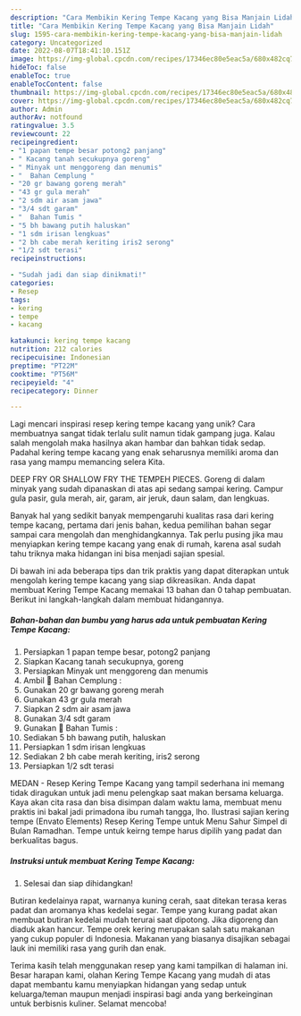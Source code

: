 ```yaml
---
description: "Cara Membikin Kering Tempe Kacang yang Bisa Manjain Lidah"
title: "Cara Membikin Kering Tempe Kacang yang Bisa Manjain Lidah"
slug: 1595-cara-membikin-kering-tempe-kacang-yang-bisa-manjain-lidah
category: Uncategorized
date: 2022-08-07T18:41:10.151Z
image: https://img-global.cpcdn.com/recipes/17346ec80e5eac5a/680x482cq70/kering-tempe-kacang-foto-resep-utama.jpg
hideToc: false
enableToc: true
enableTocContent: false
thumbnail: https://img-global.cpcdn.com/recipes/17346ec80e5eac5a/680x482cq70/kering-tempe-kacang-foto-resep-utama.jpg
cover: https://img-global.cpcdn.com/recipes/17346ec80e5eac5a/680x482cq70/kering-tempe-kacang-foto-resep-utama.jpg
author: Admin
authorAv: notfound
ratingvalue: 3.5
reviewcount: 22
recipeingredient:
- "1 papan tempe besar potong2 panjang"
- " Kacang tanah secukupnya goreng"
- " Minyak unt menggoreng dan menumis"
- "  Bahan Cemplung "
- "20 gr bawang goreng merah"
- "43 gr gula merah"
- "2 sdm air asam jawa"
- "3/4 sdt garam"
- "  Bahan Tumis "
- "5 bh bawang putih haluskan"
- "1 sdm irisan lengkuas"
- "2 bh cabe merah keriting iris2 serong"
- "1/2 sdt terasi"
recipeinstructions:

- "Sudah jadi dan siap dinikmati!"
categories:
- Resep
tags:
- kering
- tempe
- kacang

katakunci: kering tempe kacang 
nutrition: 212 calories
recipecuisine: Indonesian
preptime: "PT22M"
cooktime: "PT56M"
recipeyield: "4"
recipecategory: Dinner

---
```





Lagi mencari inspirasi resep kering tempe kacang yang unik? Cara membuatnya sangat tidak terlalu sulit namun tidak gampang juga. Kalau salah mengolah maka hasilnya akan hambar dan bahkan tidak sedap. Padahal kering tempe kacang yang enak seharusnya memiliki aroma dan rasa yang mampu memancing selera Kita.





DEEP FRY OR SHALLOW FRY THE TEMPEH PIECES. Goreng di dalam minyak yang sudah dipanaskan di atas api sedang sampai kering. Campur gula pasir, gula merah, air, garam, air jeruk, daun salam, dan lengkuas.

Banyak hal yang sedikit banyak mempengaruhi kualitas rasa dari kering tempe kacang, pertama dari jenis bahan, kedua pemilihan bahan segar sampai cara mengolah dan menghidangkannya. Tak perlu pusing jika mau menyiapkan kering tempe kacang yang enak di rumah, karena asal sudah tahu triknya maka hidangan ini bisa menjadi sajian spesial.






Di bawah ini ada beberapa tips dan trik praktis yang dapat diterapkan untuk mengolah kering tempe kacang yang siap dikreasikan. Anda dapat membuat Kering Tempe Kacang memakai 13 bahan dan 0 tahap pembuatan. Berikut ini langkah-langkah dalam membuat hidangannya.

<!--inarticleads1-->

##### Bahan-bahan dan bumbu yang harus ada untuk pembuatan Kering Tempe Kacang:

1. Persiapkan 1 papan tempe besar, potong2 panjang
1. Siapkan  Kacang tanah secukupnya, goreng
1. Persiapkan  Minyak unt menggoreng dan menumis
1. Ambil  🎀 Bahan Cemplung :
1. Gunakan 20 gr bawang goreng merah
1. Gunakan 43 gr gula merah
1. Siapkan 2 sdm air asam jawa
1. Gunakan 3/4 sdt garam
1. Gunakan  🎀 Bahan Tumis :
1. Sediakan 5 bh bawang putih, haluskan
1. Persiapkan 1 sdm irisan lengkuas
1. Sediakan 2 bh cabe merah keriting, iris2 serong
1. Persiapkan 1/2 sdt terasi


MEDAN - Resep Kering Tempe Kacang yang tampil sederhana ini memang tidak diragukan untuk jadi menu pelengkap saat makan bersama keluarga. Kaya akan cita rasa dan bisa disimpan dalam waktu lama, membuat menu praktis ini bakal jadi primadona ibu rumah tangga, lho. Ilustrasi sajian kering tempe (Envato Elements) Resep Kering Tempe untuk Menu Sahur Simpel di Bulan Ramadhan. Tempe untuk keirng tempe harus dipilih yang padat dan berkualitas bagus. 

<!--inarticleads2-->

##### Instruksi untuk membuat Kering Tempe Kacang:


1. Selesai dan siap dihidangkan!

Butiran kedelainya rapat, warnanya kuning cerah, saat ditekan terasa keras padat dan aromanya khas kedelai segar. Tempe yang kurang padat akan membuat butiran kedelai mudah terurai saat dipotong. Jika digoreng dan diaduk akan hancur. Tempe orek kering merupakan salah satu makanan yang cukup populer di Indonesia. Makanan yang biasanya disajikan sebagai lauk ini memiliki rasa yang gurih dan enak. 

Terima kasih telah menggunakan resep yang kami tampilkan di halaman ini. Besar harapan kami, olahan Kering Tempe Kacang yang mudah di atas dapat membantu kamu menyiapkan hidangan yang sedap untuk keluarga/teman maupun menjadi inspirasi bagi anda yang berkeinginan untuk berbisnis kuliner. Selamat mencoba!
